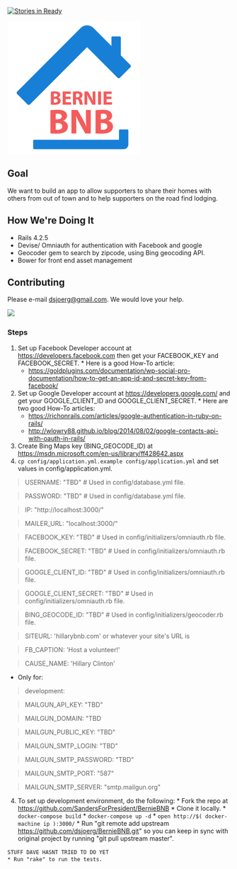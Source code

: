 [![Stories in Ready](https://badge.waffle.io/SandersForPresident/BernieBNB.png?label=ready&title=Ready)](https://waffle.io/SandersForPresident/BernieBNB)

![Bernie BNB](app/assets/images/bernie-bnb-logo.png)

## Goal
We want to build an app to allow supporters to share their homes with others from out
of town and to help supporters on the road find lodging.

## How We're Doing It
* Rails 4.2.5
* Devise/ Omniauth for authentication with Facebook and google
* Geocoder gem to search by zipcode, using Bing geocoding API.
* Bower for front end asset management

## Contributing
Please e-mail dsjoerg@gmail.com.
We would love your help.

[![](http://img.shields.io/gittip/berniebnbinfo.svg)](https://www.gittip.com/berniebnbinfo/)

### Steps
  1. Set up Facebook Developer account at https://developers.facebook.com
     then get your FACEBOOK_KEY and FACEBOOK_SECRET.
    * Here is a good How-To article:
      * https://goldplugins.com/documentation/wp-social-pro-documentation/how-to-get-an-app-id-and-secret-key-from-facebook/
  2. Set up Google Developer account at https://developers.google.com/
     and get your GOOGLE_CLIENT_ID and GOOGLE_CLIENT_SECRET.
    * Here are two good How-To articles:
      * https://richonrails.com/articles/google-authentication-in-ruby-on-rails/
      * http://wlowry88.github.io/blog/2014/08/02/google-contacts-api-with-oauth-in-rails/
  3. Create Bing Maps key (BING_GEOCODE_ID) at
     https://msdn.microsoft.com/en-us/library/ff428642.aspx
  4. `cp config/application.yml.example config/application.yml` and set values in config/application.yml.

> USERNAME: "TBD" # Used in config/database.yml file.

> PASSWORD: "TBD" # Used in config/database.yml file.

> IP: "http://localhost:3000/"

> MAILER_URL: "localhost:3000/"

> FACEBOOK_KEY: "TBD" # Used in config/initializers/omniauth.rb file.

> FACEBOOK_SECRET: "TBD" # Used in config/initializers/omniauth.rb file.

> GOOGLE_CLIENT_ID: "TBD" # Used in config/initializers/omniauth.rb file.

> GOOGLE_CLIENT_SECRET: "TBD" # Used in config/initializers/omniauth.rb file.

> BING_GEOCODE_ID: "TBD" # Used in config/initializers/geocoder.rb file.

> SITEURL: 'hillarybnb.com' or whatever your site's URL is

> FB_CAPTION: 'Host a volunteer!'

> CAUSE_NAME: 'Hillary Clinton'


* Only for:

> development:

> MAILGUN_API_KEY:       "TBD"

> MAILGUN_DOMAIN:        "TBD

> MAILGUN_PUBLIC_KEY:    "TBD"

> MAILGUN_SMTP_LOGIN:    "TBD"

> MAILGUN_SMTP_PASSWORD: "TBD"

> MAILGUN_SMTP_PORT:     "587"

> MAILGUN_SMTP_SERVER:   "smtp.mailgun.org"

  4. To set up development environment, do the following:
    * Fork the repo at https://github.com/SandersForPresident/BernieBNB
    * Clone it locally.
    * `docker-compose build`
    * `docker-compose up -d`
    * `open http://$( docker-machine ip ):3000/`
    * Run "git remote add upstream https://github.com/dsjoerg/BernieBNB.git" so you can keep in sync with original project by running "git pull upstream master".

    STUFF DAVE HASNT TRIED TO DO YET
    * Run "rake" to run the tests.
